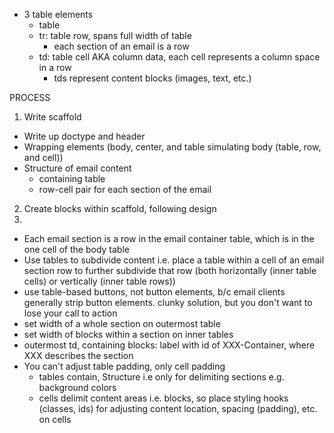 - 3 table elements
  - table
  - tr: table row, spans full width of table
    - each section of an email is a row
  - td: table cell AKA column data, each cell represents a column space in a row
    - tds represent content blocks (images, text, etc.)


PROCESS

1. Write scaffold
  - Write up doctype and header
  - Wrapping elements (body, center, and table simulating body (table, row, and cell))
  - Structure of email content
    - containing table
    - row-cell pair for each section of the email
2. Create blocks within scaffold, following design
3. 


- Each email section is a row in the email container table, which is in the one cell of the body table
- Use tables to subdivide content i.e. place a table within a cell of an email section row to further subdivide that row (both horizontally (inner table cells) or vertically (inner table rows))
- use table-based buttons, not button elements, b/c email clients generally strip button elements. clunky solution, but you don't want to lose your call to action
- set width of a whole section on outermost table
- set width of blocks within a section on inner tables
- outermost td, containing blocks: label with id of XXX-Container, where XXX describes the section
- You can't adjust table padding, only cell padding
    - tables contain, Structure i.e only for delimiting sections e.g. background colors
    - cells delimit content areas i.e. blocks, so place styling hooks (classes, ids)
    for adjusting content location, spacing (padding), etc. on cells